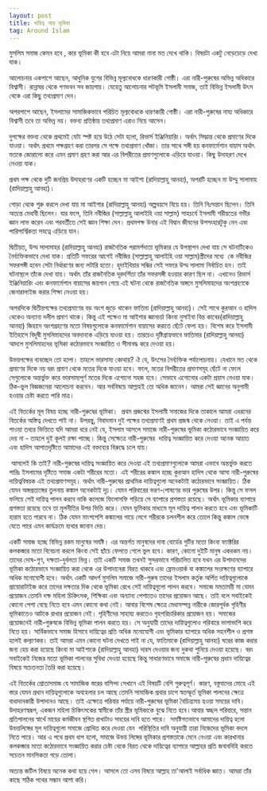 ```yaml
---
layout: post
title: দায়িত্ব আর ভূমিকা
tag: Around Islam
---
```


মুসলিম সমাজ কেমন হবে , কার ভূমিকা কী হবে এটা নিয়ে আমরা নানা মত দেখে থাকি। বিষয়টা একটু নেড়েচেড়ে দেখা যাক।

আলোচনার একপাশে আছেন, আধুনিক যুগের বিভিন্ন মূল্যবোধকে ধারণকারী গোষ্ঠী। এরা নারী-পুরুষের অভিন্ন অধিকারে বিশ্বাসী। রান্নাঘর থেকে গণভবন সব জায়গায়। যেহেতু আলোচনার পটভূমি ইসলামী সমাজ, তাই বিভিন্ন ইসলামী উৎস থেকে এরা কিছু তথ্যপ্রমাণ দেন।

অপরপাশে আছেন, ইসলামের সামাজিকভাবে পরিচিত মূল্যবোধকে ধারণকারী গোষ্ঠী। এরা নারী-পুরুষের নায্য অধিকারে বিশ্বাসী তবে তা অভিন্ন নয়। বক্তব্য প্রতিষ্ঠায় তথ্যপ্রমাণ এরাও নিয়ে আসেন।

দুপক্ষের বক্তব্য থেকে প্রথমেই যেটা স্পষ্ট হয়ে উঠে সেটা হলো, রিভার্স ইঞ্জিনিয়ারিং। অর্থাৎ সিদ্ধান্ত থেকে প্রমাণের দিকে যাওয়া। অর্থাৎ প্রথমে পক্ষগ্রহণ করা তারপর সে পক্ষে তথ্যপ্রমাণ খোঁজা। তার সাথে সঙ্গী হয় কনফার্মেশান বায়াস অর্থাৎ মতকে জোরালো করে এমন প্রমাণ গ্রহণ করা আর এর বিপরীতের প্রমাণগুলোকে এড়িয়ে যাওয়া। কিছু উদাহরণ দেখে নেওয়া যাক।

প্রথম পক্ষ থেকে দুটি জনপ্রিয় উদাহরণের একটি হচ্ছেন মা আইশা (রাদিয়াল্লাহু আনহা), অপরটি হচ্ছেন মা উম্মু সালামাহ (রাদিয়াল্লাহু আনহা)।

গোড়া থেকে শুরু করলে দেখা যায় মা আইশার (রাদিয়াল্লাহু আনহা) অল্পবয়সে বিয়ে হয়। তিনি নিঃসন্তান ছিলেন। তিনি অত্যন্ত মেধাবী ছিলেন। যার ফলে, তিনি নবীজির (সাল্লাল্লাহু আলাইহি ওয়া সাল্লাম) সাহচর্যে ইসলামী শরীয়তের গভীর জ্ঞান লাভ করেন এবং পরবর্তীতে সেই জ্ঞান শিক্ষা দেন। প্রথমপক্ষ উনার এই বিদ্বান জীবনের উপসংহারটুকু নেন এবং পারিপার্শ্বিকতা সযত্নে এড়িয়ে যান।

দ্বিতীয়ত, উম্ম সালামাহর (রাদিয়াল্লাহু আনহা) রাজনৈতিক পরামর্শদাতা ভূমিকার যে উপস্থাপন দেখা যায় সে ঘটনাটিকেও নৈর্ব্যক্তিকভাবে দেখা যাক। প্রতিটি সফরের আগেই নবীজির (সাল্লাল্লাহু আলাইহি ওয়া সাল্লাম)স্ত্রীদের মধ্যে  কে নবীজির সফরসঙ্গী হবেন সেটা নির্ধারণের জন্য লটারি হতো। হুদাইবিয়ার সন্ধির সেই সফরে উম্ম সালামা নির্বাচিত হন। তাই ঘটনাস্থলে তাঁকে দেখা যায়। অর্থাৎ তাঁর রাজনৈতিক দূরদর্শিতা তাঁর সফরসঙ্গী হওয়ার কারণ ছিল না। এখানেও রিভার্স ইঞ্জিনিয়ারিং এবং কনফার্মেশান বায়াসের জয়গান গেয়ে এই ঘটনা থেকে রাজনৈতিক অঙ্গনে মুসলিমাহদের অংশগ্রহণকে জেনারালাইজ করার শিক্ষা নেওয়া হয়। 

অপরদিকে দ্বিতীয়পক্ষের তথ্যপ্রমাণের বড় অংশ জুড়ে থাকেন ফাতিমা (রাদিয়াল্লাহু আনহা)। সেই সাথে কুরআন ও হাদিস থেকেও অন্যান্য দলীল প্রমাণ থাকে। কিন্তু এই পক্ষেও মা আইশার জ্ঞানচর্চা কিংবা নুসাইবা বিন্ত কাবের(রাদিয়াল্লাহু আনহা) জিহাদে অংশগ্রহণের মতো বিষয়গুলোকে কনফার্মেশান বায়াসের করাতে ছেঁটে ফেলা হয়। বিশেষ করে ইসলামী ইতিহাসে বিদূষী মুসলিমাহদের অবদানকে এড়িয়ে যাওয়া হয়। তারচেও দৃষ্টিগ্রাহ্যভাবে ফাতিমার (রাদিয়াল্লাহু আনহা) আদলে মুসলিমাহদের ভূমিকা কঠোরভাবে সংজ্ঞায়িত ও সীমাবদ্ধ করে দেওয়া হয়।

উভয়পক্ষের ব্যবচ্ছেদ তো হলো। তাহলে ভারসাম্য কোথায়? ঐ যে, উৎসের নৈর্ব্যক্তিক পর্যালোচনায়। যেখানে মত থেকে প্রমাণের দিকে নয় বরং প্রমাণ থেকে মতের দিকে যাওয়া হবে। ফলে, মতের বিপরীতের প্রমাণসমূহ ছেঁটে না ফেলে সেগুলোকে অন্তর্ভুক্ত করে ভারসাম্যপূর্ণ মতের দিকে এগোনো সহজ হবে। সেভাবে এগোনোর একটা প্রয়াস নেওয়া যাক। ঠিক-ভুল বিজ্ঞজনেরা আলোচনা করবেন। আর সর্ববিষয়ে আল্লাহই তো অধিক জানেন। আমরা সেই জ্ঞানের অনুগামী হওয়ার চেষ্টা করতে পারি মাত্র। 

এই বিতর্কের মূল বিষয় হচ্ছে নারী-পুরুষের ভূমিকা।  প্রথম প্রজন্মের ইসলামী সমাজের দিকে তাকালে আমরা এধরনের বিতর্কের অস্তিত্ব দেখতে পাই না। উপরন্তু, বিবাদমান দুই পক্ষের তথ্যপ্রমাণই প্রথম প্রজন্ম থেকে নেওয়া। তাই এ পর্যন্ত পাওয়া তথ্যর ভিত্তিতে যদি আমরা ধরে নেই যে, ইসলাম আসলে সমাজে নারী-পুরুষের ভূমিকা কঠোরভাবে সংজ্ঞায়িত করে দেয় না - তাহলে দুই কূলই রক্ষা পাচ্ছে। কিন্তু সেক্ষেত্রে নারী-পুরুষের  দায়িত্ব সংজ্ঞায়িত করে দেওয়া অনেক আয়াত এবং হাদিস আপাতদৃষ্টিতে আমাদের এই বক্তব্যের বিরুদ্ধে চলে যায়।

 আসলেই কি তাই? নারী-পুরুষের দায়িত্ব সংজ্ঞায়িত করে দেওয়া এই তথ্যপ্রমাণগুলোকে আমরা এভাবে অন্তর্ভুক্ত করতে পারিঃ ইসলামের দৃষ্টিতে সমাজ একটা শরীরের মতো। এই শরীরের কঙ্কাল হচ্ছে কুরআন হাদিস থেকে আসা নারী-পুরুষের দায়িত্ববিষয়ক এই তথ্যপ্রমাণসমূহ। অর্থাৎ নারী-পুরুষের প্রাথমিক দায়িত্বগুলো অনেকটাই কঠোরভাবে সংজ্ঞায়িত। ঠিক যেমন অঙ্গপ্রত্যঙ্গের তুলনায় কঙ্কাল অনেকটাই দৃঢ়। যেমন পরিবারের ভরণ-পোষণের ভার পুরুষের উপর। কিন্তু সে ফসল ফলিয়ে সেই দায়িত্ব পালন করবে নাকি কলেজে ফিলোসফি পড়িয়ে সে ব্যাপারে প্রশস্ততা রয়েছে। অর্থাৎ ভূমিকার ব্যাপারে প্রশস্ততা রয়েছে তবে তা মূলনীতির উপর ভিত্তি করে। যেমন ভূমিকার মাধ্যমে মূল দায়িত্ব পালন করতে হবে এবং ভূমিকাটি হারাম হতে পারবে না। ঠিক যেমন মাংশপেশি কঙ্কালের গায়ে লেগে শরীরকে চলনশীল করে তোলে কিন্তু কঙ্কাল ভেঙ্গে যেতে পারে এমন কার্যক্রমে ব্যথার জানান দেয়। 

একটি সমাজ হচ্ছে বিভিন্ন রকম মানুষের সমষ্টি। এর অন্তর্গত মানুষদের দাবা বোর্ডের গুটির মতো কিংবা ফ্যাক্টরির কলকব্জার মতো বিবেচনা করলে কিংবা সেই ছাঁচে ফেলতে গেলে ভুল হবে। কারণ, কোনো দুইটি মানুষ একরকম নয়। তাদের দোষ-গুণ, দক্ষতা-দুর্বলতা ভিন্ন। তাই একটি সমাজ তখনই সুন্দরভাবে পরিচালিত হবে যখন এর উপাদানদের ভূমিকা কঠোরভাবে সংজ্ঞায়িত করা থেকে এর উপাদানেরা বিরত থাকবে এবং ফ্রেমওয়ার্ক বা কঙ্কালের সংরক্ষণের ব্যাপারে অধিক মনোযোগী হবে। অর্থাৎ একটি আদর্শ মুসলিম সমাজে নারী-পুরুষ তাদের ইসলাম কর্তৃক অর্পিত দায়িত্বগুলোকে প্রায়োরাটাইজ করে তাদের দক্ষতার দিক থেকে ভূমিকা রেখে সেই দায়িত্বগুলো পালন করবে। সমাজে মমতাময়ী মা যেমন প্রয়োজন তেমনি দক্ষ মহিলা চিকিৎসক, শিক্ষিকা এবং অন্যান্য পেশাতেও তাদের প্রয়োজন আছে। তাই বলে সবাইকেই কোনো পেশা বেছে নিতে হবে এমন কোনো কথা নেই। আবার বিশেষ ক্ষেত্রে মেধাসম্পন্ন নারীকে জোরপূর্বক গৃহিণীর ভূমিকাতেও আটকে রাখার প্রয়োজন নেই। গৃহিণীদের সাহায্য করতেও গৃহপরিচারিকার প্রয়োজন হয়। সমাজের প্রয়োজনেই নারী-পুরুষকে বিভিন্ন ভূমিকা পালন করতে হয়। সে অনুযায়ী তাদের দায়িত্বগুলোও পরিবারে ভাগাভাগি করে নিতে হয়। সার্বিকভাবে সমাজ হিসাবে দায়িত্বের প্রতি অধিক মনোযোগী এবং ভূমিকার ব্যাপারে অধিক সহনশীল ও প্রশস্ত হলেই কল্যাণকর। তাই আমরা এমন কোনো ঘটনা দেখতে পাই না যে, ফাতিমাকে (রাদিয়াল্লাহু আনহা) ঘরের কাজ করার জন্য হেয় করা হয়েছে কিংবা মা আইশাকে (রাদিয়াল্লাহু আনহা) দারস দেওয়ার জন্য দুকথা শুনিয়ে দেওয়া হয়েছে। বরং সবাইকেই নিজের মতো ভূমিকা পালনের সুবিধা দেওয়া হয়েছে কিন্তু সাধারণভাবে সমাজে নারী-পুরুষের প্রধান দায়িত্বের বিষয়ে সচেতনতা তৈরি করা হয়েছে। 

এই বিতর্কের শ্রোতাসমাজ যে সামাজিক স্তরের বাসিন্দা সেখানে এই বিষয়টি বেশি গুরুত্বপূর্ণ। কারণ, বস্তুবাদের মোহে এই স্তরে যেমন প্রধান দায়িত্বগুলোকে অবহেলার চল আছে তেমনি সামাজিক প্রথার চাপে স্বতস্ফূর্ত ভূমিকা পালনের ক্ষেত্রে বাধাদানকারী উপাদানও আছে। তাই এক্ষেত্রে পরিবার পর্যায়ে নারী-পুরুষের ভূমিকা বৈচিত্র্যময় হওয়া সময়ের দাবি। উদাহরণস্বরূপ, একজন মহিলা চিকিৎসকের স্বামীকে তাঁর স্ত্রীর ভূমিকাকে বুঝে নিতে হবে।আবার স্বচ্ছল পরিবারে, সন্তান প্রতিপালনের স্বার্থে মায়ের কর্মজীবন স্থগিত রাখাটাও সময়ের দাবি হতে পারে।  সমষ্টিগতভাবে আমাদের দায়িত্ব হলো উভয়লিঙ্গের মূল দায়িত্বগুলো সমাজে প্রোথিত করে দেওয়া যেন  পরিস্থিতির দাবি অনুযায়ী তারা নিজেদের ভূমিকা বদলে নিতে পারে। আর এ পথে প্রথম ধাপ হলো, সমাজে উভয় লিঙ্গের ভূমিকার প্রশস্ততাকে মেনে নেওয়া এবং কারখানার কলকব্জার মতো কঠোরভাবে সংজ্ঞায়িত করার চেষ্টা থেকে বিরত থেকে দায়িত্বের ব্যাপারে আল্লাহর প্রতি জবাবদিহি করতে সচেতন মানসিকতা গড়ে তোলা। 

অত্যন্ত জটিল বিষয়ে অনেক কথা হয়ে গেল। আসলে তো এসব বিষয়ে আল্লাহ তা'আলাই সর্বাধিক জ্ঞাত। আমরা তাঁর কাছে সঠিক পথের সন্ধান আশা করি। 
